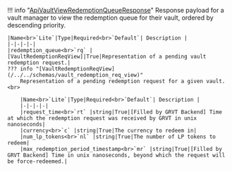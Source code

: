 !!! info "[ApiVaultViewRedemptionQueueResponse](/../../schemas/api_vault_view_redemption_queue_response)"
    Response payload for a vault manager to view the redemption queue for their vault, ordered by descending priority.<br>

    |Name<br>`Lite`|Type|Required<br>`Default`| Description |
    |-|-|-|-|
    |redemption_queue<br>`rq` |[VaultRedemptionReqView]|True|Representation of a pending vault redemption request.|
    ??? info "[VaultRedemptionReqView](/../../schemas/vault_redemption_req_view)"
        Representation of a pending redemption request for a given vault.<br>

        |Name<br>`Lite`|Type|Required<br>`Default`| Description |
        |-|-|-|-|
        |request_time<br>`rt` |string|True|[Filled by GRVT Backend] Time at which the redemption request was received by GRVT in unix nanoseconds|
        |currency<br>`c` |string|True|The currency to redeem in|
        |num_lp_tokens<br>`nl` |string|True|The number of LP tokens to redeem|
        |max_redemption_period_timestamp<br>`mr` |string|True|[Filled by GRVT Backend] Time in unix nanoseconds, beyond which the request will be force-redeemed.|
